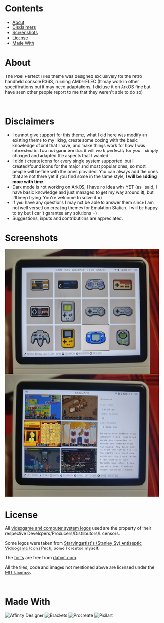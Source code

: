 # Contents

- [About](#about)
- [Disclaimers](#disclaimers)
- [Screenshots](#screenshots)
- [License](#license)
- [Made With](#made-with)


# About
The Pixel Perfect Tiles theme was designed exclusively for the retro handheld console R36S, running AMberELEC (It may work in other specifications but it may need adaptations, I did use it on ArkOS fine but have seen other people report to me that they weren't able to do so). 

<br>

# Disclaimers
- I cannot give support for this theme, what I did here was modify an existing theme to my liking, create some coding with the basic knowledge of xml that I have, and make things work for how I was interested in. I do not garantee that it will work perfectly for you. I simply changed and adapted the aspects that I wanted. 
- I didn't create icons for every single system supported, but I created/found icons for the major and most popular ones, so most people will be fine with the ones provided. You can always add the ones that are not there yet if you find some in the same style, **I will be adding more with time**.
- Dark mode is not working on ArkOS, I have no idea why YET (as I said, I have basic knowledge and just managed to get my way around it), but I'll keep trying. You're welcome to solve it =) 
- If you have any questions I may not be able to answer them since I am not well versed on creating themes for Emulation Station. I will be happy to try but I can't garantee any solutions =)
- Suggestions, inputs and contributions are appreciated.

# Screenshots

![home](./art/images/home.jpg)
![gamelist01](./art/images/gamelist01.jpg)

# License

All [videogame and computer system logos](./assets/logos/) used are the property of their respective Developers/Producers/Distributors/Licensors.

Some logos were taken from [Starvingartist's (Stanley Sy) Antiseptic Videogame Icons Pack](https://iconarchive.com/show/antiseptic-videogame-icons-by-starvingartist.html#google_vignette), some I created myself. 

The [fonts](./assets/fonts/) are free from [dafont.com](www.dafont.com).

All the files, code and images not mentioned above are licensed under the [MIT License](./LICENSE).

<br>

# Made With

![Affinity Designer](https://affinity.serif.com/en-gb/designer)
![Brackets](https://brackets.io/)
![Procreate](https://procreate.com/)
![Pixilart](http://pixilart.com)
